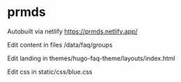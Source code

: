 # prmds

Autobuilt via netlify https://prmds.netlify.app/

Edit content in files /data/faq/groups

Edit landing in themes/hugo-faq-theme/layouts/index.html

Edit css in static/css/blue.css